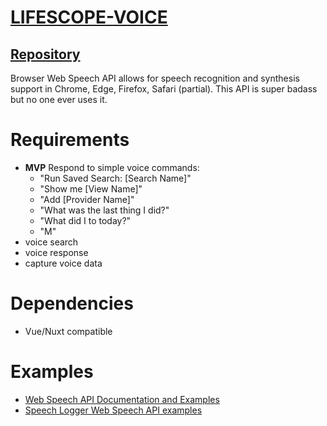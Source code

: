 # [LIFESCOPE-VOICE](https://github.com/LifeScopeLabs/lifescope-voice)

## [Repository](https://github.com/LifeScopeLabs/lifescope-voice)

Browser Web Speech API allows for speech recognition and synthesis support in Chrome, Edge, Firefox, Safari (partial). This API is super badass but no one ever uses it. 

# Requirements
- **MVP** Respond to simple voice commands:
	- "Run Saved Search: [Search Name]"
	- "Show me [View Name]"
	- "Add [Provider Name]"
	- "What was the last thing I did?"
	- "What did I to today?"
	- "M"
- voice search
- voice response
- capture voice data

# Dependencies

- Vue/Nuxt compatible

# Examples

- [Web Speech API Documentation and Examples](https://developer.mozilla.org/en-US/docs/Web/API/Web_Speech_API)
- [Speech Logger Web Speech API examples](https://speechlogger.appspot.com/developers/)
<!--stackedit_data:
eyJoaXN0b3J5IjpbMjA3MjgyMTQyMCwtMTU3ODE1MjI2MCwxOD
UzMzA1NDk2LDIwMjc2MjkzMDQsLTQ2MjQzOTY0NiwtMTQ3NTkw
NTc3MiwxNjU0MTkxOTg1XX0=
-->